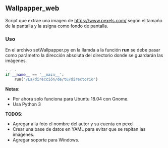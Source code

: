 ## Wallpapper_web

Script que extrae una imagen de https://www.pexels.com/ según el tamaño de la pantalla y la asigna como fondo de pantalla.

### Uso
En el archivo setWallpapper.py en la llamda a la función **run** se debe pasar como parámetro la dirección absoluta del directorio donde se guardarán las imágenes.

```python
. . .
if __name__ == '__main__':
    run('/La/dirección/de/tu/directorio')
```


**Notas**:
-  Por ahora solo funciona para Ubuntu 18.04 con Gnome.
- Usa Python 3

**TODOS**:
- Agregar a la foto el nombre del autor y su cuenta en pexel
- Crear una base de datos en YAML para evitar que se repitan las imágenes.
- Agregar soporte para Windows.
